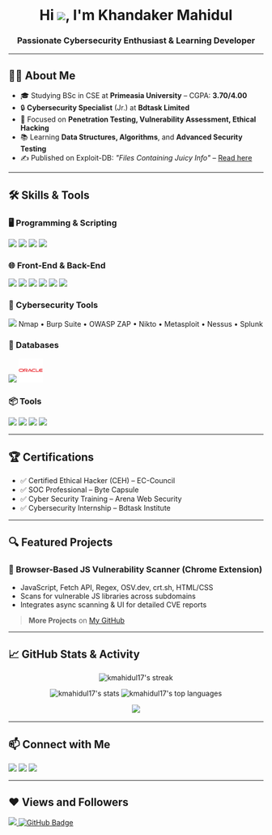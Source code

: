 <a href="#"><svg> <!-- [Your SVG Graphic Stays Here] --> </svg></a>

<h1 align="center">Hi <img src="https://raw.githubusercontent.com/MartinHeinz/MartinHeinz/master/wave.gif" width="30px">, I'm Khandaker Mahidul</h1>
<h3 align="center">Passionate Cybersecurity Enthusiast & Learning Developer</h3>

---

## 🙋‍♂️ About Me

- 🎓 Studying BSc in CSE at **Primeasia University** – CGPA: **3.70/4.00**
- 🔒 **Cybersecurity Specialist** (Jr.) at **Bdtask Limited**
- 💼 Focused on **Penetration Testing, Vulnerability Assessment, Ethical Hacking**
- 📚 Learning **Data Structures, Algorithms**, and **Advanced Security Testing**
- ✍️ Published on Exploit-DB: *"Files Containing Juicy Info"* – [Read here](https://www.exploit-db.com/)

---

## 🛠️ Skills & Tools

### 🖥️ Programming & Scripting
<p>
  <img src="https://img.icons8.com/color/48/000000/javascript.png"/>
  <img src="https://img.icons8.com/color/48/000000/python.png"/>
  <img src="https://img.icons8.com/color/48/000000/php.png"/>
  <img src="https://img.icons8.com/color/48/000000/c-programming.png"/>
</p>

### 🌐 Front-End & Back-End
<p>
  <img src="https://img.icons8.com/color/48/000000/react-native.png"/>
  <img src="https://img.icons8.com/color/48/000000/html-5.png"/>
  <img src="https://img.icons8.com/color/48/000000/css3.png"/>
  <img src="https://img.icons8.com/color/48/000000/bootstrap.png"/>
  <img src="https://img.icons8.com/color/48/000000/nodejs.png"/>
  <img src="https://img.icons8.com/color/48/000000/express.png"/>
</p>

### 🧪 Cybersecurity Tools
<p>
  <img src="https://img.icons8.com/fluency/48/000000/bug.png"/> Nmap
  • Burp Suite
  • OWASP ZAP
  • Nikto
  • Metasploit
  • Nessus
  • Splunk
</p>

### 💾 Databases
<p>
  <img src="https://img.icons8.com/fluent/48/000000/mysql-logo.png"/>
  <img src="https://raw.githubusercontent.com/devicons/devicon/master/icons/oracle/oracle-original.svg" width="48" height="48"/>
</p>

### 📦 Tools
<p>
  <img src="https://img.icons8.com/color/48/000000/git.png"/>
  <img src="https://img.icons8.com/ios-filled/50/000000/postman-api.png"/>
  <img src="https://img.icons8.com/color/48/000000/linux.png"/>
  <img src="https://img.icons8.com/color/48/000000/windows-10.png"/>
</p>

---

## 🏆 Certifications

- ✅ Certified Ethical Hacker (CEH) – EC-Council  
- ✅ SOC Professional – Byte Capsule  
- ✅ Cyber Security Training – Arena Web Security  
- ✅ Cybersecurity Internship – Bdtask Institute  

---

## 🔍 Featured Projects

### 🔸 Browser-Based JS Vulnerability Scanner (Chrome Extension)
- JavaScript, Fetch API, Regex, OSV.dev, crt.sh, HTML/CSS
- Scans for vulnerable JS libraries across subdomains
- Integrates async scanning & UI for detailed CVE reports

> **More Projects** on [My GitHub](https://github.com/kmahidul17)

---

## 📈 GitHub Stats & Activity

<p align="center">
  <img src="https://github-readme-streak-stats.herokuapp.com/?user=kmahidul17&theme=black-ice&hide_border=true&stroke=0000&background=060A0CD0" alt="kmahidul17's streak"/>
</p>
<p align="center">
  <img src="https://github-readme-stats.vercel.app/api?username=kmahidul17&show_icons=true&count_private=true&theme=react&hide_border=true&bg_color=0D1117" alt="kmahidul17's stats"/>
  <img src="https://github-readme-stats.vercel.app/api/top-langs/?username=kmahidul17&langs_count=8&layout=compact&theme=react&hide_border=true&bg_color=0D1117" alt="kmahidul17's top languages"/>
</p>
<p align="center">
  <img src="https://activity-graph.herokuapp.com/graph?username=kmahidul17&bg_color=0D1117&color=5BCDEC&line=5BCDEC&point=FFFFFF&hide_border=true"/>
</p>

---

## 📫 Connect with Me

<a href="mailto:kmahidul17@gmail.com"><img src="https://img.icons8.com/color/48/000000/gmail--v1.png"/></a>
<a href="https://www.linkedin.com/in/khandaker-mahidul-islam-306034202/"><img src="https://img.icons8.com/color/48/000000/linkedin.png"/></a>
<a href="https://github.com/kmahidul17"><img src="https://img.icons8.com/ios-glyphs/48/000000/github.png"/></a>

---

## ❤️ Views and Followers

<a href="https://github.com/kmahidul17/github-profile-views-counter">
    <img src="https://komarev.com/ghpvc/?username=kmahidul17">
</a>
<a href="https://github.com/kmahidul17?tab=followers">
    <img src="https://img.shields.io/github/followers/kmahidul17?label=Followers&style=social" alt="GitHub Badge">
</a>
